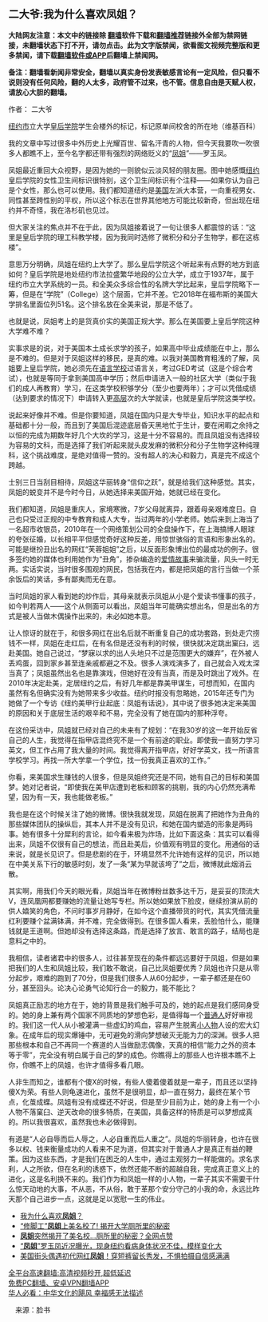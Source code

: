  <!-- 面包屑导航 --> <h2>二大爷:我为什么喜欢凤姐？</h2> <p class="notice"><b>大陆网友注意：本文中的链接除 <a href="https://github.com/bannedbook/fanqiang" >翻墙</a>软件下载和<a href="https://github.com/killgcd/justmysocks/blob/master/README.md">翻墙推荐</a>链接外全部为禁网链接，未翻墙状态下打不开，请勿点击。此为文字版禁闻，欲看图文视频完整版和更多禁闻，请下载<a href="https://github.com/bannedbook/fanqiang">翻墙软件或APP</a>后翻墙上禁闻网。</p><p>备注：翻墙看新闻非常安全，翻墙以真实身份发表敏感言论有一定风险，但只看不说则没有任何风险，翻的人太多，政府管不过来，也不管。信息自由是天赋人权，请放心大胆的翻墙。</b></p>  <div class="entry"> <p>作者： 二大爷</p> <p><a href="https://www.bannedbook.org/bnews/tag/%E7%BA%BD%E7%BA%A6%E5%B8%82/" class="st_tag internal_tag" rel="tag" title="标签 纽约市 下的日志">纽约市</a>立大学<a href="https://www.bannedbook.org/bnews/tag/%e7%9a%87%e5%90%8e/" class="st_tag internal_tag" rel="tag" title="标签 皇后 下的日志">皇后</a><a href="https://www.bannedbook.org/bnews/tag/%E5%AD%A6%E9%99%A2/" class="st_tag internal_tag" rel="tag" title="标签 学院 下的日志">学院</a>学生会楼外的标记，标记原单间校舍的所在地（维基百科）</p> <p>我的文章中写过很多中外历史上光耀百世、留名汗青的人物，但今天我要吹一吹很多人都瞧不上，至今名字都还带有强烈的网络贬义的“<a href="https://www.bannedbook.org/bnews/tag/%e5%87%a4%e5%a7%90/" class="st_tag internal_tag" rel="tag" title="标签 凤姐 下的日志">凤姐</a>”——罗玉凤。</p> <p>凤姐最近重回大众视野，是因为她的一则貌似云淡风轻的朋友圈。图中她感慨<a href="https://www.bannedbook.org/bnews/tag/%e7%ba%bd%e7%ba%a6/" class="st_tag internal_tag" rel="tag" title="标签 纽约 下的日志">纽约</a>皇后学院的女性卫生间标识很特别，这个卫生间标识有个注释——如果你认为自己是个女性，那么也可以使用。我们都知道纽约是<a href="https://www.bannedbook.org/bnews/tag/%e7%be%8e%e5%9b%bd/" class="st_tag internal_tag" rel="tag" title="标签 美国 下的日志">美国</a>左派大本营，一向重视男女、同性甚至跨性别的平权，所以这个标志在世界其他地方可能比较新奇，但出现在纽约并不奇怪，我在洛杉矶也见过。</p> <p>但大家关注的焦点并不在于此，因为凤姐接着说了一句让很多人都震惊的话：“这里是皇后学院的理工科教学楼，因为我同时选修了微积分和分子生物学，都在这栋楼”。</p>  <p>意思万分明确，凤姐在纽约上大学了。那么皇后学院这个听起来有点野的地方到底如何？皇后学院是地处纽约市法拉盛繁华地段的公立大学，成立于1937年，属于纽约市立大学系统的一员。和全美众多综合性的名牌大学比起来，皇后学院略下一筹，但是在“学院”（College）这个层面，它并不差。它2018年在福布斯的美国大学排名里面位列51名。这个排名放在全美来说，那是不低了。</p> <p>也就是说，凤姐考上的是货真价实的美国正规大学。那么在美国要上皇后学院这种大学难不难？</p> <p>实事求是的说，对于美国本土成长求学的孩子，如果高中毕业成绩能在中上，那么是不难的。但是对于凤姐这样的移民，是真的难。以我对美国教育粗浅的了解，凤姐要上皇后学院，她必须先在<a href="https://www.bannedbook.org/bnews/tag/%E8%AF%AD%E8%A8%80%E5%AD%A6%E6%A0%A1/" class="st_tag internal_tag" rel="tag" title="标签 语言学校 下的日志">语言学校</a>过语言关，考过GED考试（这是个综合考试），也就是等同于拿到美国高中学历；然后申请进入一般的社区大学（类似于我们的成人再教育）学习，在这类学校积够学分（至少也要两年）；才可以凭借成绩（达到要求的情况下）申请转入更<span class='wp_keywordlink_affiliate'><a href="https://www.bannedbook.org/bnews/ccpdope/" title="中共高层内幕" target="_blank">高层</a></span>次的大学就读，也就是皇后学院这类学校。</p> <p>说起来好像并不难。但是你要知道，凤姐在国内只是大专毕业，知识水平的起点和基础都十分一般，而且到了美国后混迹底层昏天黑地忙于生计，要在闲暇之余持之以恒的完成为期数年好几个大坎的学习，这是十分不容易的。而且凤姐没有选择较为容易的文科，而是选择了我们听起来就头皮发麻的微积分和分子生物学这种纯理科，这个挑战难度，是绝对值得一赞的。没有超人的决心和毅力，真是完不成这个跨越。</p> <p>士别三日当刮目相待，凤姐这华丽转身“信仰之跃”，就是给我们这种感觉。其实，凤姐的蜕变并不是今时今日，从她选择来美国开始，她就已经在变化。</p>  <p>我们都知道，凤姐是重庆人，家境寒微，7岁父母就离异，跟着母亲艰难度日。自己也只受过正规的中专教育和成人大专，当过两年的小学老师。她后来到上海当了一名超市收银员，2010年在一个网络策划公司的全盘操作下，在上海搞博人眼球的夸张征婚，以长相平平但感觉奇好这种反差，用惊世骇俗的言语和形象出名的。可能是继扮丑出名的网红“芙蓉姐姐”之后，以反面形象博出位的最成功的例子。很多签约她的媒体也利用她作为“丑角”，掺杂编造的<span class='wp_keywordlink'><a href="https://www.bannedbook.org/forum3/topic192.html" title="雪做的燕子——这是一部神奇的爱情故事" target="_blank">爱情故事</a></span>来骗流量，风头一时无两。实话实说，当时很多围观的网民，包括我在内，都是把凤姐的言行当做一个茶余饭后的笑话，多有鄙夷而无在意。</p> <p>当时凤姐的家人看到她的炒作后，其母亲就表示凤姐从小是个爱读书懂事的孩子，如今判若两人——这个从侧面可以看出，凤姐当年可能确实想出名，但是出名的方式是被人当做木偶操作出来的，未必如她本意。</p> <p>让人惊讶的就在于，和很多网红在出名后就不断重复自己的成功套路，到处走穴捞钱不一样，凤姐在走红后，在有名但是还没有利的时候，很快就决定跳出窠臼，远赴美国。她自己说过，“梦寐以求的出人头地只不过是范围更大的嫌弃”，在外被人丢鸡蛋，回到家乡甚至连亲戚都避之不及。很多人演戏演多了，自己就会入戏太深当真了；凤姐虽然出名也是靠演戏，但她好在没有当真，而是及时跳出了戏外。在2010年决定赴美，定居纽约之后，有好几年都是靠美甲谋生，可想而知，在国内虽然有名但确实没有为她带来多少收益。纽约时报没有忽略她，2015年还专门为她做了一个专访《纽约美甲行业起底：凤姐有话说》，其中说了很多她决定来美国的原因和关于底层生活的艰辛和不易，完全没有了她在国内的那种浮夸。</p> <p>在这份采访中，凤姐就已经对自己的未来有了规划：“在我30岁的这一年开始反省自己的人生，我觉得在指甲店混终究不是一个有前途的职业。即使我一直努力学习英文，但工作占用了我大量的时间。我觉得离开指甲店，好好学英文，找一所语言学校学习。再找一所大学拿一个学位，找一份我真正喜欢的工作。”</p> <p>你看，来美国求生赚钱的人很多，但是凤姐终究还是不同，她有自己的目标和美国梦。她对记者说，“即使我在美甲店遭到老板和顾客的挑剔，我的内心仍然充满希望，因为有一天，我也能做老板。”</p>  <p>我也是在这个时候关注了她的微博。很快我就发现，凤姐在脱离了把她作为丑角的那些媒体团队的操纵后，其本人并不是没有见识，和她在国内塑造的形象是两码事。她有很多十分犀利的言论，如今看来极为炸场，比如下面这条：其实可以看得出来，凤姐不仅很有自己的想法，而且赴美后，价值观有明显的变化。用通俗的话来说，就是长见识了。但是悲剧的在于，环境显然不允许她有这样的见识，所以她在中美关系下行的敏感时刻，发了一条“某为早就该垮了”之后，微博就此烟消云散。</p> <p>其实啊，用我们今天的眼光看，凤姐当年在微博粉丝数多达千万，是妥妥的顶流大V，连凤凰网都要赚她的流量让她写专栏。所以她如果放下脸皮，继续扮演从前的供人嬉笑的角色，不问时事岁月静好，在如今这个直播带货的时代，其实凭借流量红利要赚个盆满钵满，并不难，完全做得到。在很多国人看来，丢脸怕什么，能赚钱就是王道啊。但她却没有选择这条路，而是选择了放言、敢言的路子，结局也是意料之中的。</p> <p>我相信，读者诸君中的很多人，过往甚至现在的条件都远远要好于凤姐，但是如果把我们的人生和凤姐比较，我们敢不敢说，自己比凤姐要优秀？凤姐也许只是从零分起步，艰难的跑到了70分，但是我们很多人从60分起步，一辈子都还是在60分，甚至回头。论决心论勇气论知行合一的毅力，能不能比？</p> <p>凤姐真正励志的地方在于，她的背景是我们触手可及的，她的起点是我们感同身受的。她的身上兼有两个国家不同质地的梦想色彩，是值得每一个<a href="https://www.bannedbook.org/bnews/tag/%E6%99%AE%E9%80%9A%E4%BA%BA/" class="st_tag internal_tag" rel="tag" title="标签 普通人 下的日志">普通人</a>好好审视的。我们这一代人从小被灌满一些虚幻的鸡血，容易产生脱离<a href="https://www.bannedbook.org/bnews/tag/%E5%B0%8F%E4%BA%BA%E7%89%A9/" class="st_tag internal_tag" rel="tag" title="标签 小人物 下的日志">小人物</a>人设的宏大幻象。在成年后的现实爆锤中，无可避免的滑向梦想破灭无能为力的深渊。很多人把那些根本和自己不再同一个赛道的人当做励志偶像，天真的相信“能力之外的资本等于零”，完全没有明白属于自己的梦的成色。你瞧得上的那些人也许根本瞧不上你，你瞧不上的凤姐，也许才值得多看几眼。</p> <p>人非生而知之，谁都有个傻X的时候，有些人傻着傻着就是一辈子，而且还以坚持傻X为荣。有些人则龟速进化，虽然不是很明显，却一直在努力，最终在某个节点，化茧成蝶。凤姐有没有成蝶还不好说，但是至少目前为止，她的身上有一个小人物不落窠臼、逆天改命的很多特质，在美国，具备这样的特质是可以梦想成真的。所以我很喜欢，虽然我也未必做得到。</p>  <p>有道是“人必自辱而后人辱之，人必自重而后人重之”。凤姐的华丽转身，也许在很多以权、钱来衡量成功的人看来不足为道，但其实对于普通人才是真正有益的鞭策。因为这些东西，才是我们在困乏的人生中，通过主观努力一样能做的。求名求利，人之所欲，但在名利的诱惑下，依然还能不断的超越自我，完成真正意义上的进化，这是名利换不来的。我们作为和凤姐一样的小人物，一辈子其实不需要干什么惊天动地的大事，不从恶，不从俗，敢于革那个安分守己的小我的命，永远比昨天那个自己进步一点，这就是足以宽慰一生的伟业。</p> <div id="taboola-mid-1"></div>  <ul class='op-related-articles' title='相关阅读'> <li><a href='https://www.bannedbook.org/bnews/ssgc/20220608/1743114.html' target='_blank'>我为什么喜欢<b>凤姐</b>？</a></li> <li><a href='https://www.bannedbook.org/bnews/comments/20220606/1742189.html' target='_blank'>“修脚工”<b>凤姐</b>上美名校了! 揭开大学厕所里的秘密</a></li> <li><a href='https://www.bannedbook.org/bnews/topimagenews/20220605/1741801.html' target='_blank'><b>凤姐</b>突然揭开了美名校…厕所里的秘密？全网点赞</a></li> <li><a href='https://www.bannedbook.org/bnews/yule/20210913/1622813.html' target='_blank'>“<b>凤姐</b>”罗玉凤近况曝光，现身纽约看病身体状况不佳，模样变化大</a></li> <li><a href='https://www.bannedbook.org/bnews/yule/20210912/1622489.html' target='_blank'>美国街头偶遇初代网红<b>凤姐</b>！穿短裤留长秀发，不惧拍摄自信感满满</a></li> </ul> <p class="texttj"> <a href="https://github.com/bannedbook/fanqiang/wiki/V2ray%E6%9C%BA%E5%9C%BA" target="_blank">全平台高速翻墙:高清视频秒开,超低延迟</a><br/> <a href="https://github.com/bannedbook/fanqiang/wiki/%E7%A6%81%E9%97%BB%E7%BD%91%E5%AE%89%E5%8D%93%E7%BF%BB%E5%A2%99%E6%96%B0%E9%97%BBAPP" target="_blank">免费PC翻墙、安卓VPN翻墙APP</a><br/> <a href="https://www.bannedbook.org/bnews/comments/20220220/1694796.html" target="_blank">华人必看：中华文化的飓风 幸福感无法描述</a> </p><p class="src-info">　来源：脸书 </p><a name='sharetosocial'></a>  <div style="margin-bottom:5px;padding-bottom:5px;clear:both"> <div id="archive-pix-1" class="banner-ads"> <!-- AuctionX Display platform tag START --> <div id="27602x728x90x621x_ADSLOT1" clicktrack="%%CLICK_URL_ESC%%"></div>  <!-- AuctionX Display platform tag END --> </div> <div id="archive-pix-2" class="banner-ads"> <!-- AuctionX Display platform tag START --> <div id="27556x300x250x621x_ADSLOT1" clicktrack="%%CLICK_URL_ESC%%" style="margin:0 auto;text-align:center"></div>  <!-- AuctionX Display platform tag END --> </div> </div>  <div id="archive-pix-1" class="banner-ads"> <!-- AuctionX Display platform tag START --> <div id="27603x728x90x621x_ADSLOT1" clicktrack="%%CLICK_URL_ESC%%"></div>  <!-- AuctionX Display platform tag END --> </div> </div><!--END ENTRY--> 